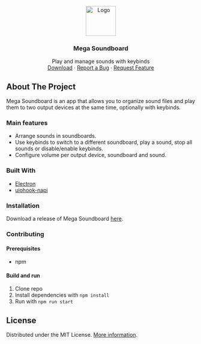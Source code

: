 <!-- PROJECT LOGO -->
<p align="center">
  <img src="src/res/icon.ico" alt="Logo" width="80" height="80">
  <h3 align="center">Mega Soundboard</h3>

  <p align="center">
    Play and manage sounds with keybinds
    <br/>
    <a href="https://github.com/Tom4nt/Mega-Soundboard/releases">Download</a>
    ·
    <a href="https://github.com/Tom4nt/Mega-Soundboard/issues/new?assignees=&labels=bug&template=bug_report.md&title=">Report a Bug</a>
    ·
    <a href="https://github.com/Tom4nt/Mega-Soundboard/discussions?discussions_q=category%3AIdeas">Request Feature</a>
  </p>
</p>

<!-- ABOUT THE PROJECT -->
## About The Project
Mega Soundboard is an app that allows you to organize sound files and play them to two output devices at the same time, optionally with keybinds.

### Main features
* Arrange sounds in soundboards.
* Use keybinds to switch to a different soundboard, play a sound, stop all sounds or disable/enable keybinds.
* Configure volume per output device, soundboard and sound.

### Built With
* [Electron](https://www.electronjs.org/)
* [uiohook-napi](https://github.com/SnosMe/uiohook-napi/)

### Installation
Download a release of Mega Soundboard [here](https://github.com/Tom4nt/Mega-Soundboard/releases).

### Contributing
#### Prerequisites
* npm
#### Build and run
1. Clone repo
2. Install dependencies with `npm install`
3. Run with `npm run start`


<!-- LICENSE -->
## License
Distributed under the MIT License. [More information](https://github.com/Tom4nt/Mega-Soundboard/blob/master/LICENSE).
